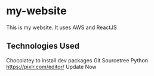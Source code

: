 # my-website

This is my website. It uses AWS and ReactJS

## Technologies Used

Chocolatey to install dev packages
Git
Sourcetree
Python
https://pixlr.com/editor/
Update Now
